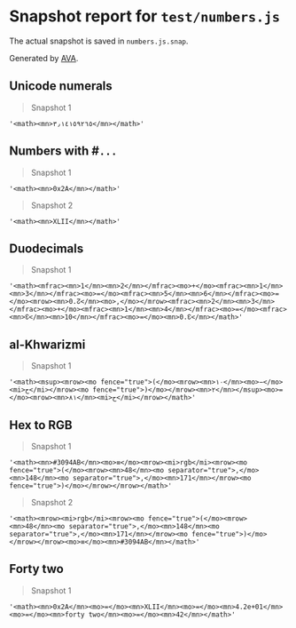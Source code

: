 # Snapshot report for `test/numbers.js`

The actual snapshot is saved in `numbers.js.snap`.

Generated by [AVA](https://avajs.dev).

## Unicode numerals

> Snapshot 1

    '<math><mn>٣٫١٤١٥٩٢٦٥</mn></math>'

## Numbers with #`...`

> Snapshot 1

    '<math><mn>0x2A</mn></math>'

> Snapshot 2

    '<math><mn>XLII</mn></math>'

## Duodecimals

> Snapshot 1

    '<math><mfrac><mn>1</mn><mn>2</mn></mfrac><mo>+</mo><mfrac><mn>1</mn><mn>3</mn></mfrac><mo>=</mo><mfrac><mn>5</mn><mn>6</mn></mfrac><mo>=</mo><mrow><mn>0.↊</mn><mo>,</mo></mrow><mfrac><mn>2</mn><mn>3</mn></mfrac><mo>+</mo><mfrac><mn>1</mn><mn>4</mn></mfrac><mo>=</mo><mfrac><mn>↋</mn><mn>10</mn></mfrac><mo>=</mo><mn>0.↋</mn></math>'

## al-Khwarizmi

> Snapshot 1

    '<math><msup><mrow><mo fence="true">(</mo><mrow><mn>١٠</mn><mo>−</mo><mi>ح</mi></mrow><mo fence="true">)</mo></mrow><mn>٢</mn></msup><mo>=</mo><mrow><mn>٨١</mn><mi>ح</mi></mrow></math>'

## Hex to RGB

> Snapshot 1

    '<math><mn>#3094AB</mn><mo>≡</mo><mrow><mi>rgb</mi><mrow><mo fence="true">(</mo><mrow><mn>48</mn><mo separator="true">,</mo><mn>148</mn><mo separator="true">,</mo><mn>171</mn></mrow><mo fence="true">)</mo></mrow></mrow></math>'

> Snapshot 2

    '<math><mrow><mi>rgb</mi><mrow><mo fence="true">(</mo><mrow><mn>48</mn><mo separator="true">,</mo><mn>148</mn><mo separator="true">,</mo><mn>171</mn></mrow><mo fence="true">)</mo></mrow></mrow><mo>≡</mo><mn>#3094AB</mn></math>'

## Forty two

> Snapshot 1

    '<math><mn>0x2A</mn><mo>=</mo><mn>XLII</mn><mo>=</mo><mn>4.2e+01</mn><mo>=</mo><mn>forty two</mn><mo>=</mo><mn>42</mn></math>'
